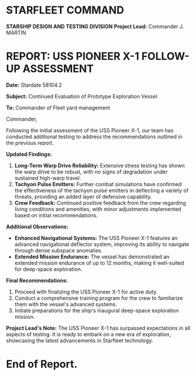 # STARFLEET COMMAND
**STARSHIP DESIGN AND TESTING DIVISION**
**Project Lead:** Commander J. MARTIN

# **REPORT:** USS PIONEER X-1 FOLLOW-UP ASSESSMENT

**Date:** Stardate 58104.2

**Subject:** Continued Evaluation of Prototype Exploration Vessel

**To:** Commander of Fleet yard management 

Commander,

Following the initial assessment of the USS Pioneer X-1, our team has conducted additional testing to address the recommendations outlined in the previous report.

**Updated Findings:**
1. **Long-Term Warp Drive Reliability:** Extensive stress testing has shown the warp drive to be robust, with no signs of degradation under sustained high-warp travel.
2. **Tachyon Pulse Emitters:** Further combat simulations have confirmed the effectiveness of the tachyon pulse emitters in deflecting a variety of threats, providing an added layer of defensive capability.
3. **Crew Feedback:** Continued positive feedback from the crew regarding living conditions and amenities, with minor adjustments implemented based on initial recommendations.

**Additional Observations:**
- **Enhanced Navigational Systems:** The USS Pioneer X-1 features an advanced navigational deflector system, improving its ability to navigate through dense subspace anomalies.
- **Extended Mission Endurance:** The vessel has demonstrated an extended mission endurance of up to 12 months, making it well-suited for deep-space exploration.

**Final Recommendations:**
1. Proceed with finalizing the USS Pioneer X-1 for active duty.
2. Conduct a comprehensive training program for the crew to familiarize them with the vessel's advanced systems.
3. Initiate preparations for the ship's inaugural deep-space exploration mission.

**Project Lead's Note:**
The USS Pioneer X-1 has surpassed expectations in all aspects of testing. It is ready to embark on a new era of exploration, showcasing the latest advancements in Starfleet technology.

# End of Report.
